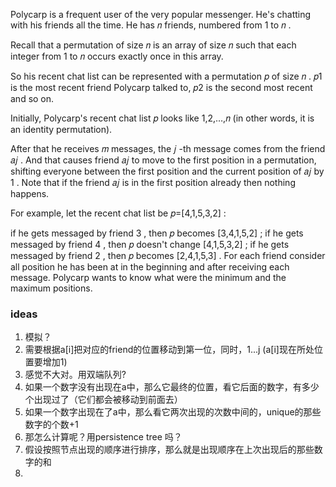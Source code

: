 Polycarp is a frequent user of the very popular messenger. He's chatting with his friends all the time. He has 𝑛
 friends, numbered from 1
 to 𝑛
.

Recall that a permutation of size 𝑛
 is an array of size 𝑛
 such that each integer from 1
 to 𝑛
 occurs exactly once in this array.

So his recent chat list can be represented with a permutation 𝑝
 of size 𝑛
. 𝑝1
 is the most recent friend Polycarp talked to, 𝑝2
 is the second most recent and so on.

Initially, Polycarp's recent chat list 𝑝
 looks like 1,2,…,𝑛
 (in other words, it is an identity permutation).

After that he receives 𝑚
 messages, the 𝑗
-th message comes from the friend 𝑎𝑗
. And that causes friend 𝑎𝑗
 to move to the first position in a permutation, shifting everyone between the first position and the current position of 𝑎𝑗
 by 1
. Note that if the friend 𝑎𝑗
 is in the first position already then nothing happens.

For example, let the recent chat list be 𝑝=[4,1,5,3,2]
:

if he gets messaged by friend 3
, then 𝑝
 becomes [3,4,1,5,2]
;
if he gets messaged by friend 4
, then 𝑝
 doesn't change [4,1,5,3,2]
;
if he gets messaged by friend 2
, then 𝑝
 becomes [2,4,1,5,3]
.
For each friend consider all position he has been at in the beginning and after receiving each message. Polycarp wants to know what were the minimum and the maximum positions.

### ideas
1. 模拟？
2. 需要根据a[i]把对应的friend的位置移动到第一位，同时，1...j (a[i]现在所处位置要增加1)
3. 感觉不大对。用双端队列?
4. 如果一个数字没有出现在a中，那么它最终的位置，看它后面的数字，有多少个出现过了（它们都会被移动到前面去）
5. 如果一个数字出现在了a中，那么看它两次出现的次数中间的，unique的那些数字的个数+1
6. 那怎么计算呢？用persistence tree 吗？
7. 假设按照节点出现的顺序进行排序，那么就是出现顺序在上次出现后的那些数字的和
8. 